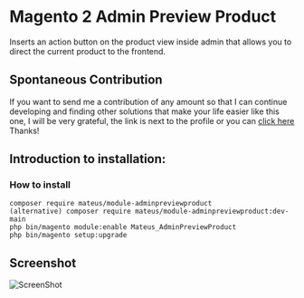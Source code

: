 # Magento 2 Admin Preview Product
Inserts an action button on the product view inside admin that allows you to direct the current product to the frontend. 

## Spontaneous Contribution
If you want to send me a contribution of any amount so that I can continue developing and finding other solutions that make your life easier like this one, I will be very grateful, the link is next to the profile or you can <a href="https://nubank.com.br/pagar/1bxwx1/KrTCm3JrIA" target="_blank">click here</a> Thanks!

## Introduction to installation:

### How to install

```
composer require mateus/module-adminpreviewproduct
(alternative) composer require mateus/module-adminpreviewproduct:dev-main
php bin/magento module:enable Mateus_AdminPreviewProduct
php bin/magento setup:upgrade
```

## Screenshot
![ScreenShot](https://github.com/mateussantin/magento2-admin-preview-product/blob/main/screenshot/preview.png)